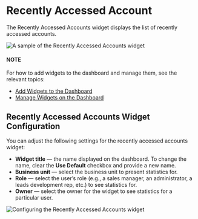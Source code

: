 <a id="user-guide-business-intelligence-widgets-recently-accessed-accounts"></a>

# Recently Accessed Account

The Recently Accessed Accounts widget displays the list of recently accessed accounts.

![A sample of the Recently Accessed Accounts widget](user/img/dashboards/recently_accessed_accounts.png)

#### NOTE
For how to add widgets to the dashboard and manage them, see the relevant topics:

* [Add Widgets to the Dashboard](index.md#user-guide-business-intelligence-widgets-add)
* [Manage Widgets on the Dashboard](index.md#user-guide-business-intelligence-widgets-manage)

## Recently Accessed Accounts Widget Configuration

You can adjust the following settings for the recently accessed accounts widget:

* **Widget title** — the name displayed on the dashboard. To change the name, clear the **Use Default** checkbox and provide a new name.
* **Business unit** — select the business unit to present statistics for.
* **Role** — select the user’s role (e.g., a sales manager, an administrator, a leads development rep, etc.) to see statistics for.
* **Owner** — select the owner for the widget to see statistics for a particular user.

![Configuring the Recently Accessed Accounts widget](user/img/dashboards/recently_accessed_accounts_config.png)
